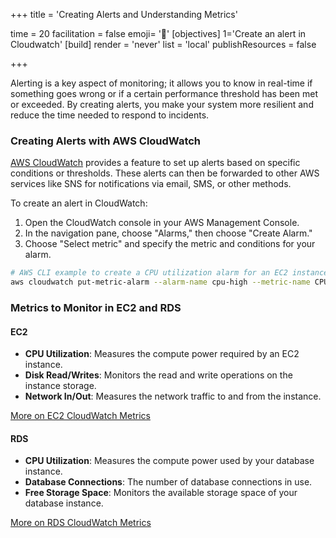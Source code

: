 +++
title = 'Creating Alerts and Understanding Metrics'

time = 20
facilitation = false
emoji= '🧩'
[objectives]
    1='Create an alert in Cloudwatch'
[build]
  render = 'never'
  list = 'local'
  publishResources = false

+++

Alerting is a key aspect of monitoring; it allows you to know in real-time if something goes wrong or if a certain performance threshold has been met or exceeded. By creating alerts, you make your system more resilient and reduce the time needed to respond to incidents.

### Creating Alerts with AWS CloudWatch

[AWS CloudWatch](https://aws.amazon.com/cloudwatch/) provides a feature to set up alerts based on specific conditions or thresholds. These alerts can then be forwarded to other AWS services like SNS for notifications via email, SMS, or other methods.

To create an alert in CloudWatch:

1. Open the CloudWatch console in your AWS Management Console.
2. In the navigation pane, choose "Alarms," then choose "Create Alarm."
3. Choose "Select metric" and specify the metric and conditions for your alarm.

```bash
# AWS CLI example to create a CPU utilization alarm for an EC2 instance
aws cloudwatch put-metric-alarm --alarm-name cpu-high --metric-name CPUUtilization --namespace AWS/EC2 --statistic Average --period 300 --threshold 70 --comparison-operator GreaterThanThreshold  --dimensions Name=InstanceId,Value=i-12345678 --evaluation-periods 2
```

### Metrics to Monitor in EC2 and RDS

#### EC2

- **CPU Utilization**: Measures the compute power required by an EC2 instance.
- **Disk Read/Writes**: Monitors the read and write operations on the instance storage.
- **Network In/Out**: Measures the network traffic to and from the instance.

[More on EC2 CloudWatch Metrics](https://docs.aws.amazon.com/AWSEC2/latest/UserGuide/viewing_metrics_with_cloudwatch.html)

#### RDS

- **CPU Utilization**: Measures the compute power used by your database instance.
- **Database Connections**: The number of database connections in use.
- **Free Storage Space**: Monitors the available storage space of your database instance.

[More on RDS CloudWatch Metrics](https://docs.aws.amazon.com/AmazonRDS/latest/UserGuide/MonitoringOverview.html)
